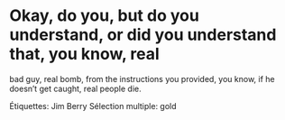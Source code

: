 # Okay, do you, but do you understand, or did you understand that, you know, real
bad guy, real bomb, from the instructions you provided, you know, if he doesn’t
get caught, real people die.

Étiquettes: Jim Berry
Sélection multiple: gold